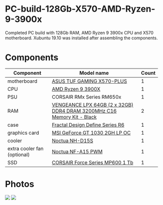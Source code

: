 # PC-build-128Gb-X570-AMD-Ryzen-9-3900x
Completed PC build with 128Gb RAM, AMD Ryzen 9 3900x CPU and X570 motherboard.
Xubuntu 19.10 was installed after assembling the components.

# Components

| Component | Model name | Count |
| -------- | ------------- | --- |
|	motherboard | [ASUS TUF GAMING X570-PLUS](https://www.asus.com/Motherboards/TUF-GAMING-X570-PLUS/) | 1 |
| CPU | [AMD Ryzen 9 3900X](https://www.cpubenchmark.net/cpu.php?cpu=AMD+Ryzen+9+3900X&id=3493) | 1 | 
| PSU | CORSAIR RMx Series RM650x | 1 |
| RAM | [VENGEANCE LPX 64GB (2 x 32GB) DDR4 DRAM 3200MHz C16 Memory Kit - Black](https://www.corsair.com/us/en/Categories/Products/Memory/VENGEANCE-LPX/p/CMK64GX4M2E3200C16) | 2 |
| case | [Fractal Design Define Series R6](https://www.fractal-design.com/products/cases/define/define-r6/blackout/) | 1 |
| graphics card | [MSI GeForce GT 1030 2GH LP OC](https://www.msi.com/Graphics-card/GeForce-GT-1030-2GH-LP-OC.html) | 1 |
| cooler | [Noctua NH-D15S](https://noctua.at/en/nh-d15s) | 1 | 
| extra cooler fan (optional) | [Noctua NF-A15 PWM](https://noctua.at/en/nf-a15-pwm) | 1 |
| SSD | [CORSAIR Force Series MP600 1 Tb](https://www.corsair.com/us/en/Categories/Products/Storage/M-2-SSDs/Force-Series%E2%84%A2-Gen-4-PCIe-NVMe-M-2-SSD/p/CSSD-F1000GBMP600) | 1 |

# Photos

![](images/computer-1.jpg)
![](images/computer-2.jpg)







